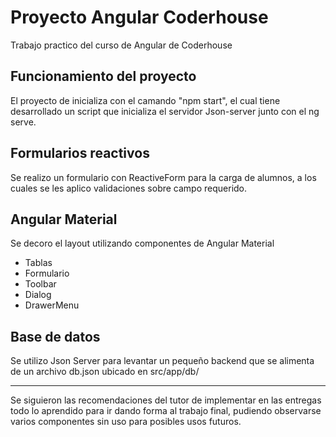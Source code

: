 # Proyecto Angular Coderhouse

Trabajo practico del curso de Angular de Coderhouse

## Funcionamiento del proyecto

El proyecto de inicializa con el camando "npm start", el cual tiene desarrollado un script que inicializa el servidor Json-server junto con el ng serve.

## Formularios reactivos

Se realizo un formulario con ReactiveForm para la carga de alumnos, a los cuales se les aplico validaciones sobre campo requerido.

## Angular Material

Se decoro el layout utilizando componentes de Angular Material

- Tablas
- Formulario
- Toolbar
- Dialog
- DrawerMenu

## Base de datos

Se utilizo Json Server para levantar un pequeño backend que se alimenta de un archivo db.json ubicado en src/app/db/

---

Se siguieron las recomendaciones del tutor de implementar en las entregas todo lo aprendido para ir dando forma al trabajo final, pudiendo observarse varios componentes sin uso para posibles usos futuros.
